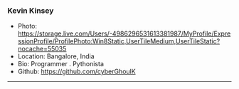 ### Kevin Kinsey
- Photo: https://storage.live.com/Users/-4986296531613381987/MyProfile/ExpressionProfile/ProfilePhoto:Win8Static,UserTileMedium,UserTileStatic?nocache=55035
- Location: Bangalore, India
- Bio: Programmer . Pythonista
- Github: https://github.com/cyberGhoulK
***
